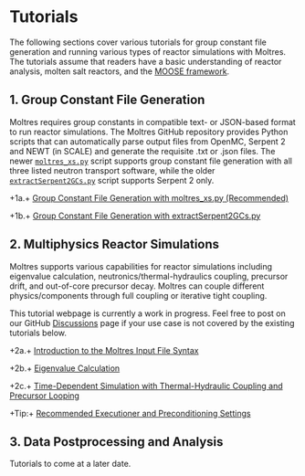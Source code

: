 # Tutorials

The following sections cover
various tutorials for group constant file generation and running various types of reactor
simulations with Moltres. The tutorials assume that readers have a basic understanding of reactor
analysis, molten salt reactors, and the [MOOSE framework](https://mooseframework.inl.gov/).

## 1. Group Constant File Generation

Moltres requires group constants in compatible text- or JSON-based format to run reactor
simulations. The Moltres GitHub repository provides Python scripts that can automatically parse
output files from OpenMC, Serpent 2 and NEWT (in SCALE) and generate the requisite .txt or .json
files. The newer [`moltres_xs.py`](https://github.com/arfc/moltres/blob/devel/python/moltres_xs.py)
script supports group constant file generation with all three listed neutron transport software,
while the older
[`extractSerpent2GCs.py`](https://github.com/arfc/moltres/blob/devel/python/extractSerpent2GCs.py)
script supports Serpent 2 only.

+1a.+ [Group Constant File Generation with moltres_xs.py (Recommended)](moltres_xs.md)

+1b.+ [Group Constant File Generation with extractSerpent2GCs.py](sss2_gc.md)

## 2. Multiphysics Reactor Simulations

Moltres supports various capabilities for reactor simulations including eigenvalue calculation,
neutronics/thermal-hydraulics coupling, precursor drift, and out-of-core precursor decay. Moltres
can couple different physics/components through full coupling or iterative tight
coupling.

This tutorial webpage is currently a work in progress. Feel free to post on our GitHub
[Discussions](https://github.com/arfc/moltres/discussions) page if your use case is not covered by
the existing tutorials below.

+2a.+ [Introduction to the Moltres Input File Syntax](getting_started/input_syntax.md)

+2b.+ [Eigenvalue Calculation](getting_started/eigenvalue.md)

+2c.+ [Time-Dependent Simulation with Thermal-Hydraulic Coupling and Precursor Looping](getting_started/transient.md)

+Tip:+ [Recommended Executioner and Preconditioning Settings](getting_started/recommended.md)

## 3. Data Postprocessing and Analysis

Tutorials to come at a later date.
